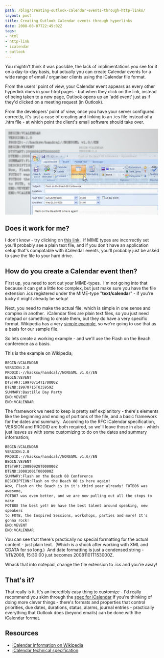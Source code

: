 ```yaml
---
path: /blog/creating-outlook-calendar-events-through-http-links/
layout: post
title: Creating Outlook Calendar events through hyperlinks
date: 2008-08-07T22:45:02Z
tags:
- html
- http-link
- icalendar
- outlook
---
```


You mightn't think it was possible, the lack of implimentations you see for it on a day-to-day basis, but actually you can create Calendar events for a wide range of email / organiser clients using the iCalendar file format.

From the users' point of view, your Calendar event appears as every other hyperlink does in your html pages - but when they click on the link, instead of being taken to a new page, Outlook opens up an 'add event' just as if they'd clicked on a meeting request (in Outlook).

From the developers' point of view, once you have your server configured correctly, it's just a case of creating and linking to an .ics file instead of a .htm file - at which point the client's email software should take over.

![](icalendar.jpg)

## Does it work for me?

I don't know - try clicking on [this link](http://www.psyked.co.uk/icalendar.ics).  If MIME types are incorrectly set you'll probably see a plain text file, and if you don't have an application setup that's compatable with iCalendar events, you'll probably just be asked to save the file to your hard drive.

## How do you create a Calendar event then?

First up, you need to sort out your MIME-types.  I'm not going into that because it can get a little too complex, but just make sure you have the file extension .ics registered under the MIME-type "**text/calendar**" \- if you're lucky it might already be setup!

Next, you need to make the actual file, which is simple in one sense and complex in another.  iCalendar files are plain text files, so you just need notepad or something to create them, but they do have a very specific format. Wikipedia has a very [simple example](http://en.wikipedia.org/wiki/ICalendar#Core_object), so we're going to use that as a basis for our sample file.

So lets create a working example - and we'll use the Flash on the Beach conference as a basis.

This is the example on Wikipedia;

    BEGIN:VCALENDAR
    VERSION:2.0
    PRODID:-//hacksw/handcal//NONSGML v1.0//EN
    BEGIN:VEVENT
    DTSTART:19970714T170000Z
    DTEND:19970715T035959Z
    SUMMARY:Bastille Day Party
    END:VEVENT
    END:VCALENDAR

The framework we need to keep is pretty self explanitory - there's elements like the beginning and ending of portions of the file, and a basic framework for the dates and summary.  According to the RFC iCalendar specification, VERSION and PRODID are both required, so we'll leave those in also - which just leaves us with some customizing to do on the dates and summary information;

    BEGIN:VCALENDAR
    VERSION:2.0
    PRODID:-//hacksw/handcal//NONSGML v1.0//EN
    BEGIN:VEVENT
    DTSTART:20080928T000000Z
    DTEND:20081001T000000Z
    SUMMARY:Flash on the Beach 08 Conference
    DESCRIPTION:Flash on the Beach 08 is here again!
    Wow, Flash on the Beach is in it's third year already! FOTB06 was awesome,
    FOTB07 was even better, and we are now pulling out all the stops to make
    FOTB08 the best yet! We have the best talent around speaking, new speakers
    to FOTB, the Inspired Sessions, workshops, parties and more! It's gonna rock!
    END:VEVENT
    END:VCALENDAR

You can see that there's practically no special formatting for the actual content - just plain text.  (Which is a shock after working with XML and CDATA for so long.)  And date formatting is just a condensed string - 1/11/2008, 15:30:00 just becomes 20081101T153000Z.

Whack that into notepad, change the file extension to .ics and you're away!

## That's it?

That really is it. It's an incredibly easy thing to customize - I'd really recommend you skim through the [spec for iCalendar](http://tools.ietf.org/html/rfc2445) if you're thinking of doing more clever things - there's formats and properties that control priorities, due dates, durations, status, alarms, journal entries - practically everything that Outlook does (beyond emails) can be done with the iCalendar format.

## Resources

*   [iCalendar information on Wikipedia](http://en.wikipedia.org/wiki/ICalendar)
*   [iCalendar technical specification](http://tools.ietf.org/html/rfc2445)